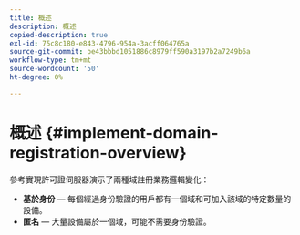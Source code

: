 ```yaml
---
title: 概述
description: 概述
copied-description: true
exl-id: 75c8c180-e843-4796-954a-3acff064765a
source-git-commit: be43bbbd1051886c8979ff590a3197b2a7249b6a
workflow-type: tm+mt
source-wordcount: '50'
ht-degree: 0%

---
```


# 概述 {#implement-domain-registration-overview}

參考實現許可證伺服器演示了兩種域註冊業務邏輯變化：

* **基於身份**  — 每個經過身份驗證的用戶都有一個域和可加入該域的特定數量的設備。
* **匿名**  — 大量設備屬於一個域，可能不需要身份驗證。
